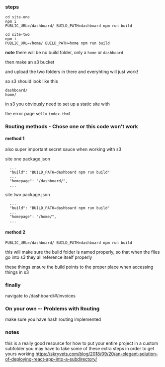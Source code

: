 ### steps

```
cd site-one
npm i
PUBLIC_URL=/dashboard/ BUILD_PATH=dashboard npm run build
```

```
cd site-two
npm i
PUBLIC_URL=/home/ BUILD_PATH=home npm run build
```

**note** there will be no build folder, only a `home` or `dashboard`

then make an s3 bucket

and upload the two folders in there
and everyhting will just work!

so s3 should look like this
```
dashboard/
home/
```

in s3 you obviously need to set up a 
static site with

the error page set to `index.thml`


###  Routing methods - Chose one or this code won't work

#### method 1 

also super important secret sauce when working with s3 

site one package.json
```
  ...
  "build": "BUILD_PATH=dashboard npm run build"
  ...
  "homepage": "/dashboard/",
  ...
```

site two  package.json
```
  ...
  "build": "BUILD_PATH=dashboard npm run build"
  ...
  "homepage": "/home/",
  ...

```

#### method 2

```
PUBLIC_URL=/dashboard/ BUILD_PATH=dashboard npm run build
```

this will make sure the build folder is named properly, so that when 
the files go into s3 they all reference itself properly



these things ensure the build points to the proper place when accessing things in s3

### finally

navigate to 
<s3-staticbuckete-url>/dashboard/#/invoices


### On your own -- Problems with Routing 

make sure you have hash routing implemented


### notes

this is a really good resource for how to put your entire project in a custom subfolder
you may have to take some of these extra steps in order to get yours working
https://skryvets.com/blog/2018/09/20/an-elegant-solution-of-deploying-react-app-into-a-subdirectory/

